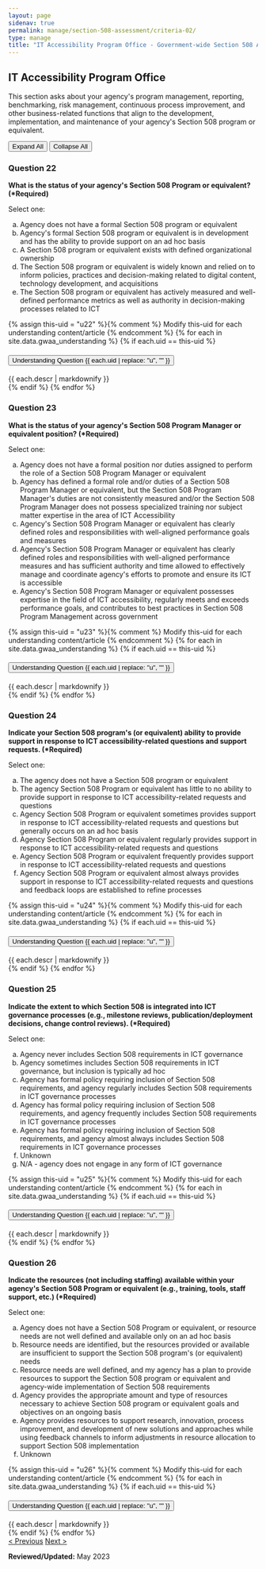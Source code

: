 ```yaml
---
layout: page
sidenav: true
permalink: manage/section-508-assessment/criteria-02/
type: manage
title: "IT Accessibility Program Office - Government-wide Section 508 Assessment Criteria"
---
```


<H2 id="it-accessibility-program-office">IT Accessibility Program Office</H2>
<p>This section asks about your agency's program management, reporting, benchmarking, risk management, continuous process improvement, and other business-related functions that align to the development, implementation, and maintenance of your agency's Section 508 program or equivalent. </p>

<!-- Expand/Collapse All "Understanding" Content -->
<div class="margin-y-3 margin-x-1">
    <button id="expand-all" class="usa-button">Expand All</button>
    <button id="collapse-all" class="usa-button">Collapse All</button>
</div>

<div class="usa-card-group">
<!-- begin insert criteria -->

<!-- Q:022-->
<div id="q22" class="usa-card tablet:grid-col-12">
    <div class="usa-card__container border-top">
        <div class="usa-card__header">
            <h3 class="usa-card__heading"> Question 22 </h3>
        </div>
        <div class="usa-card__body">
            <p><strong> What is the status of your agency's Section 508 Program or equivalent? (*Required) </strong></p>
            <p> Select one: </p>
            <p>
            <ol type="a">
                <li>Agency does not have a formal Section 508 program or equivalent</li>
                <li>Agency's formal Section 508 program or equivalent is in development and has the ability to provide
                    support on an ad hoc basis</li>
                <li>A Section 508 program or equivalent exists with defined organizational ownership</li>
                <li>The Section 508 program or equivalent is widely known and relied on to inform policies, practices
                    and decision-making related to digital content, technology development, and acquisitions</li>
                <li>The Section 508 program or equivalent has actively measured and well-defined performance metrics as
                    well as authority in decision-making processes related to ICT</li>
            </ol>
            </p>
        </div>
        {% assign this-uid = "u22" %}{% comment %} Modify this-uid for each understanding content/article {% endcomment %}
        {% for each in site.data.gwaa_understanding %}
            {% if each.uid == this-uid %}
            <!-- Understanding -->
            <div class="border-top-05 border-primary margin-top-1">
                <div class="usa-accordion">
                    <h4 class="usa-accordion__heading">
                        <button
                        type="button"
                        class="usa-accordion__button understand_button padding-left-3"
                        aria-expanded="false"
                        aria-controls="{{ each.uid }}"
                        >
                        Understanding Question {{ each.uid | replace: "u", "" }}
                        </button>
                    </h4>
                    <div id="{{ each.uid }}" class="usa-accordion__content understand_content usa-prose padding-x-3 padding-y-0 bg-primary-lighter text-primary-darker border-top-05 border-primary">
                        <div class="margin-x-auto margin-y-0">
                            {{ each.descr | markdownify }}
                        </div>
                    </div>
                </div>
            </div>
            {% endif %}
        {% endfor %}
    </div>
</div>
<!-- Q:023-->
<div id="q23" class="usa-card tablet:grid-col-12">
    <div class="usa-card__container border-top">
        <div class="usa-card__header">
            <h3 class="usa-card__heading"> Question 23 </h3>
        </div>
        <div class="usa-card__body">
            <p><strong> What is the status of your agency's Section 508 Program Manager or equivalent position?
                    (*Required) </strong></p>
            <p> Select one: </p>
            <p>
            <ol type="a">
                <li>Agency does not have a formal position nor duties assigned to perform the role of a Section 508
                    Program Manager or equivalent</li>
                <li>Agency has defined a formal role and/or duties of a Section 508 Program Manager or equivalent, but
                    the Section 508 Program Manager's duties are not consistently measured and/or the Section 508
                    Program Manager does not possess specialized training nor subject matter expertise in the area of
                    ICT Accessibility</li>
                <li>Agency's Section 508 Program Manager or equivalent has clearly defined roles and responsibilities
                    with well-aligned performance goals and measures</li>
                <li>Agency's Section 508 Program Manager or equivalent has clearly defined roles and responsibilities
                    with well-aligned performance measures and has sufficient authority and time allowed to effectively
                    manage and coordinate agency's efforts to promote and ensure its ICT is accessible</li>
                <li>Agency's Section 508 Program Manager or equivalent possesses expertise in the field of ICT
                    accessibility, regularly meets and exceeds performance goals, and contributes to best practices in
                    Section 508 Program Management across government</li>
            </ol>
            </p>
        </div>
        {% assign this-uid = "u23" %}{% comment %} Modify this-uid for each understanding content/article {% endcomment %}
        {% for each in site.data.gwaa_understanding %}
            {% if each.uid == this-uid %}
            <!-- Understanding -->
            <div class="border-top-05 border-primary margin-top-1">
                <div class="usa-accordion">
                    <h4 class="usa-accordion__heading">
                        <button
                        type="button"
                        class="usa-accordion__button understand_button padding-left-3"
                        aria-expanded="false"
                        aria-controls="{{ each.uid }}"
                        >
                        Understanding Question {{ each.uid | replace: "u", "" }}
                        </button>
                    </h4>
                    <div id="{{ each.uid }}" class="usa-accordion__content understand_content usa-prose padding-x-3 padding-y-0 bg-primary-lighter text-primary-darker border-top-05 border-primary">
                        <div class="margin-x-auto margin-y-0">
                            {{ each.descr | markdownify }}
                        </div>
                    </div>
                </div>
            </div>
            {% endif %}
        {% endfor %}
    </div>
</div>
<!-- Q:024-->
<div id="q24" class="usa-card tablet:grid-col-12">
    <div class="usa-card__container border-top">
        <div class="usa-card__header">
            <h3 class="usa-card__heading"> Question 24 </h3>
        </div>
        <div class="usa-card__body">
            <p><strong> Indicate your Section 508 program's (or equivalent) ability to provide support in response to
                    ICT accessibility-related questions and support requests. (*Required) </strong></p>
            <p> Select one: </p>
            <p>
            <ol type="a">
                <li>The agency does not have a Section 508 program or equivalent</li>
                <li>The agency Section 508 Program or equivalent has little to no ability to provide support in response
                    to ICT accessibility-related requests and questions</li>
                <li>Agency Section 508 Program or equivalent sometimes provides support in response to ICT
                    accessibility-related requests and questions but generally occurs on an ad hoc basis</li>
                <li>Agency Section 508 Program or equivalent regularly provides support in response to ICT
                    accessibility-related requests and questions</li>
                <li>Agency Section 508 Program or equivalent frequently provides support in response to ICT
                    accessibility-related requests and questions</li>
                <li>Agency Section 508 Program or equivalent almost always provides support in response to ICT
                    accessibility-related requests and questions and feedback loops are established to refine processes
                </li>
            </ol>
            </p>
        </div>
        {% assign this-uid = "u24" %}{% comment %} Modify this-uid for each understanding content/article {% endcomment %}
        {% for each in site.data.gwaa_understanding %}
            {% if each.uid == this-uid %}
            <!-- Understanding -->
            <div class="border-top-05 border-primary margin-top-1">
                <div class="usa-accordion">
                    <h4 class="usa-accordion__heading">
                        <button
                        type="button"
                        class="usa-accordion__button understand_button padding-left-3"
                        aria-expanded="false"
                        aria-controls="{{ each.uid }}"
                        >
                        Understanding Question {{ each.uid | replace: "u", "" }}
                        </button>
                    </h4>
                    <div id="{{ each.uid }}" class="usa-accordion__content understand_content usa-prose padding-x-3 padding-y-0 bg-primary-lighter text-primary-darker border-top-05 border-primary">
                        <div class="margin-x-auto margin-y-0">
                            {{ each.descr | markdownify }}
                        </div>
                    </div>
                </div>
            </div>
            {% endif %}
        {% endfor %}
    </div>
</div>
<!-- Q:025-->
<div id="q25" class="usa-card tablet:grid-col-12">
    <div class="usa-card__container border-top">
        <div class="usa-card__header">
            <h3 class="usa-card__heading"> Question 25 </h3>
        </div>
        <div class="usa-card__body">
            <p><strong> Indicate the extent to which Section 508 is integrated into ICT governance processes (e.g.,
                    milestone reviews, publication/deployment decisions, change control reviews). (*Required) </strong>
            </p>
            <p> Select one: </p>
            <p>
            <ol type="a">
                <li>Agency never includes Section 508 requirements in ICT governance</li>
                <li>Agency sometimes includes Section 508 requirements in ICT governance, but inclusion is typically ad
                    hoc</li>
                <li>Agency has formal policy requiring inclusion of Section 508 requirements, and agency regularly
                    includes Section 508 requirements in ICT governance processes</li>
                <li>Agency has formal policy requiring inclusion of Section 508 requirements, and agency frequently
                    includes Section 508 requirements in ICT governance processes</li>
                <li>Agency has formal policy requiring inclusion of Section 508 requirements, and agency almost always
                    includes Section 508 requirements in ICT governance processes</li>
                <li>Unknown</li>
                <li>N/A - agency does not engage in any form of ICT governance</li>
            </ol>
            </p>
        </div>
        {% assign this-uid = "u25" %}{% comment %} Modify this-uid for each understanding content/article {% endcomment %}
        {% for each in site.data.gwaa_understanding %}
            {% if each.uid == this-uid %}
            <!-- Understanding -->
            <div class="border-top-05 border-primary margin-top-1">
                <div class="usa-accordion">
                    <h4 class="usa-accordion__heading">
                        <button
                        type="button"
                        class="usa-accordion__button understand_button padding-left-3"
                        aria-expanded="false"
                        aria-controls="{{ each.uid }}"
                        >
                        Understanding Question {{ each.uid | replace: "u", "" }}
                        </button>
                    </h4>
                    <div id="{{ each.uid }}" class="usa-accordion__content understand_content usa-prose padding-x-3 padding-y-0 bg-primary-lighter text-primary-darker border-top-05 border-primary">
                        <div class="margin-x-auto margin-y-0">
                            {{ each.descr | markdownify }}
                        </div>
                    </div>
                </div>
            </div>
            {% endif %}
        {% endfor %}
    </div>
</div>
<!-- Q:026-->
<div id="q26" class="usa-card tablet:grid-col-12">
    <div class="usa-card__container border-top">
        <div class="usa-card__header">
            <h3 class="usa-card__heading"> Question 26 </h3>
        </div>
        <div class="usa-card__body">
            <p><strong> Indicate the resources (not including staffing) available within your agency's Section 508
                    Program or equivalent (e.g., training, tools, staff support, etc.) (*Required) </strong></p>
            <p> Select one: </p>
            <p>
            <ol type="a">
                <li>Agency does not have a Section 508 Program or equivalent, or resource needs are not well defined and
                    available only on an ad hoc basis</li>
                <li>Resource needs are identified, but the resources provided or available are insufficient to support
                    the Section 508 program's (or equivalent) needs</li>
                <li>Resource needs are well defined, and my agency has a plan to provide resources to support the
                    Section 508 program or equivalent and agency-wide implementation of Section 508 requirements</li>
                <li>Agency provides the appropriate amount and type of resources necessary to achieve Section 508
                    program or equivalent goals and objectives on an ongoing basis</li>
                <li>Agency provides resources to support research, innovation, process improvement, and development of
                    new solutions and approaches while using feedback channels to inform adjustments in resource
                    allocation to support Section 508 implementation</li>
                <li>Unknown</li>
            </ol>
            </p>
        </div>
        {% assign this-uid = "u26" %}{% comment %} Modify this-uid for each understanding content/article {% endcomment %}
        {% for each in site.data.gwaa_understanding %}
            {% if each.uid == this-uid %}
            <!-- Understanding -->
            <div class="border-top-05 border-primary margin-top-1">
                <div class="usa-accordion">
                    <h4 class="usa-accordion__heading">
                        <button
                        type="button"
                        class="usa-accordion__button understand_button padding-left-3"
                        aria-expanded="false"
                        aria-controls="{{ each.uid }}"
                        >
                        Understanding Question {{ each.uid | replace: "u", "" }}
                        </button>
                    </h4>
                    <div id="{{ each.uid }}" class="usa-accordion__content understand_content usa-prose padding-x-3 padding-y-0 bg-primary-lighter text-primary-darker border-top-05 border-primary">
                        <div class="margin-x-auto margin-y-0">
                            {{ each.descr | markdownify }}
                        </div>
                    </div>
                </div>
            </div>
            {% endif %}
        {% endfor %}
    </div>
</div>

<!-- end insert criteria -->
</div>

<div id="prev-next-section">
    <a class="prev-page" title="Go to previous page" href="{{site.baseurl}}/manage/section-508-assessment/criteria-01/"> < Previous</a>
    <a class="prev-page" title="Go to next page" href="{{site.baseurl}}/manage/section-508-assessment/criteria-03/"> Next > </a>
</div>

**Reviewed/Updated:** May 2023

<!-- Expand/Collapse All Understanding Content script -->
<script>
    $("#expand-all").on("click", function (){
        $(".understand_button").attr("aria-expanded", "true");
        $(".understand_content").removeAttr("hidden");
    });
    $("#collapse-all").on("click", function (){
        $(".understand_button").attr("aria-expanded", "false");
        $(".understand_content").attr("hidden","");
    });
</script>

<!-- Unhide hash/anchor from external url -->
<script>
    $(function(){
        var u_hash = window.location.hash;
        $(u_hash).removeAttr("hidden");
    });
</script>